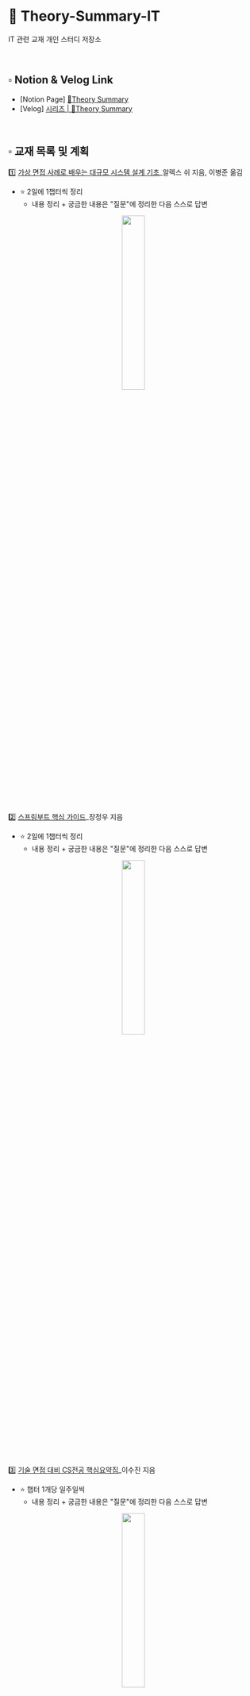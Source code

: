 # 🦕 Theory-Summary-IT
IT 관련 교재 개인 스터디 저장소

<br>

## ▫️ Notion & Velog Link
- [Notion Page] [🎸Theory Summary](https://hayanlee.notion.site/Theory-Summary-ae4b682b15d74e9bb04ca177820b0a03?pvs=4)
- [Velog] [시리즈 | 🎸Theory Summary](https://velog.io/@dlgkdis801/series/%EA%B0%80%EC%83%81-%EB%A9%B4%EC%A0%91-%EC%82%AC%EB%A1%80%EB%A1%9C-%EB%B0%B0%EC%9A%B0%EB%8A%94-%EB%8C%80%EA%B7%9C%EB%AA%A8-%EC%8B%9C%EC%8A%A4%ED%85%9C-%EC%84%A4%EA%B3%84-%EA%B8%B0%EC%B4%88)

<br>

## ▫️ 교재 목록 및 계획
1️⃣ [가상 면접 사례로 배우는 대규모 시스템 설계 기초](https://www.yes24.com/Product/Goods/102819435)_알렉스 쉬 지음, 이병준 옮김
- ⭐ 2일에 1챕터씩 정리
  - 내용 정리 + 궁금한 내용은 "질문"에 정리한 다음 스스로 답변

<div align="center">
<img src="https://github.com/hayannn/Theory-Summary-IT/assets/102213509/0d6134fd-e825-4823-8b84-5b00f88d4df5" width="30%" height="30%">
</div>



<br>

2️⃣ [스프링부트 핵심 가이드](https://www.yes24.com/Product/Goods/110142898)_장정우 지음
- ⭐ 2일에 1챕터씩 정리
  - 내용 정리 + 궁금한 내용은 "질문"에 정리한 다음 스스로 답변

<div align="center">
<img src="https://github.com/hayannn/Theory-Summary-IT/assets/102213509/a10394ec-2f88-455c-ad67-eead69c4d13a" width="30%" height="30%">
</div>

<br>
<br>

3️⃣ [기술 면접 대비 CS전공 핵심요약집](https://www.yes24.com/Product/Goods/121769526)_이수진 지음
- ⭐ 챕터 1개당 일주일씩
  - 내용 정리 + 궁금한 내용은 "질문"에 정리한 다음 스스로 답변

<div align="center">
<img src="https://github.com/hayannn/Theory-Summary-IT/assets/102213509/522b1b02-b740-4bd6-b83a-22c0622d0232" width="30%" height="30%">
</div>

<br>
<br>

4️⃣ [이것이 취업을 위한 백엔드 개발이다 with 자바](https://www.yes24.com/Product/Goods/124434554)_이준형 지음, 박상현 감수
  - **URL**
    - Github: https://github.com/lleellee0/java-for-backend
    - Youtube: https://www.youtube.com/watch?v=Kp5wo7a4eAo&list=PLVsNizTWUw7FBMFX9pezh5Gxg5AtNmoMv
    - Data Storage: https://www.hanbit.co.kr/support/supplement_survey.html?pcode=B9912985019
  
  - **공부 Plan**
    - ⭐ 3일에 1챕터씩 정리 → 궁금한 내용은 “질문”에 정리하고 스스로 답변
    - 동영상 강의도 수강! + 깃허브도 참고하기!


<div align="center">
<img src="https://github.com/hayannn/Theory-Summary-IT/assets/102213509/b1ae36cd-fae6-4e0a-b252-835fa2c9b100" width="30%" height="30%">
</div>

<br>
<br>
<br>


<details>
<summary><strong>💭 상세 계획 초안</strong></summary>
## ▫️ 상세 계획
### Day1-2
- 2024/05/30 - 2024/05/31
  - 가상 면접 사례로 배우는 대규모 시스템 설계 기초 : CH1 사용자 수에 따른 규모 확장성
  - 스프링부트 핵심 가이드 : CH1 스프링부트란?
  - 기술 면접 대비 CS전공 핵심요약집 : CH1.1 운영체제, CH1.2 프로세스
  - 이것이 취업을 위한 백엔드 개발이다 with 자바 : CH1 백엔드 개발자가 하는 일

<br>

### Day3-4
- 2024/06/04 - 2024/06/05
  - 가상 면접 사례로 배우는 대규모 시스템 설계 기초 : CH2 개략적인 규모 측정
  - 스프링부트 핵심 가이드 : CH2 개발에 앞서 알면 좋은 기초 지식
  - 기술 면접 대비 CS전공 핵심요약집 : CH1.3 스케줄링, CH1.4 메모리 관리 전략
  - 이것이 취업을 위한 백엔드 개발이다 with 자바 : CH2 백엔드 개발자가 되는 방법

<br>

### Day5-6
- 2024/06/06 - 2024/06/07
  - 가상 면접 사례로 배우는 대규모 시스템 설계 기초 : CH3 시스템 설계 면접 공략법
  - 스프링부트 핵심 가이드 : CH3 개발 환경 구성
  - 기술 면접 대비 CS전공 핵심요약집 : CH1.5 가상 메모리, CH 1.6 캐시 메모리
  - 이것이 취업을 위한 백엔드 개발이다 with 자바 : CH3 실무에 가장 많이 쓰이는 자바 문법

<br>

### Day7-8
- 2024/06/08 - 2024/06/09
  - 가상 면접 사례로 배우는 대규모 시스템 설계 기초 : CH4 처리율 제한 장치의 설계
  - 스프링부트 핵심 가이드 : CH4 스프링 부트 애플리케이션 개발하기
  - 기술 면접 대비 CS전공 핵심요약집 : CH1.7 면접 전 요약 정리 + CH1.8 예상 면접 질문, CH 2.1 네트워크 계층
  - 이것이 취업을 위한 백엔드 개발이다 with 자바 : CH4 서버와 클라이언트

<br>

### Day9-10
- 2024/06/10 - 2024/06/11
  - 가상 면접 사례로 배우는 대규모 시스템 설계 기초 : CH5. 안정 해시 설계
  - 스프링부트 핵심 가이드 : CH5. API를 작성하는 다양한 방법
  - 기술 면접 대비 CS전공 핵심요약집 : CH2.2 TCP와 UDP, CH2.3 HTTP
  - 이것이 취업을 위한 백엔드 개발이다 with 자바 : CH5 API 호출 클라이언트 페이지 만들기

<br>

### Day11-12
- 2024/06/12 - 2024/06/13
  - 가상 면접 사례로 배우는 대규모 시스템 설계 기초 : CH6. 키-값 저장소 설계
  - 스프링부트 핵심 가이드 : CH6. 데이터베이스 연동
  - 기술 면접 대비 CS전공 핵심요약집 : CH2.4 REST, CH2.5 면접 전 요약 정리 + CH 2.6 예상 면접 질문
  - 이것이 취업을 위한 백엔드 개발이다 with 자바 : Ch6 백엔드 개발에 필요한 최소한의 HTML 지식

<br>

### Day 13-14
- 2024/06/14 - 2024/06/15
  - 가상 면접 사례로 배우는 대규모 시스템 설계 기초 : CH7. 분산 시스템을 위한 유일 ID 생성기 설계
  - 스프링부트 핵심 가이드 : CH7. 테스트 코드 작성하기
  - 기술 면접 대비 CS전공 핵심요약집 : CH3.1 데이터베이스의 종류, CH3.2 관계형 데이터베이스
  - 이것이 취업을 위한 백엔드 개발이다 with 자바 : CH7 백엔드 서버와 통신하기 위한 최소한의 자바스크립트 지식

<br>

### Day 15-16
- 2024/06/16 - 2024/06/17
  - 가상 면접 사례로 배우는 대규모 시스템 설계 기초 : CH8. URL 단축키 설계
  - 스프링부트 핵심 가이드 : CH8. Spring Data JPA 활용
  - 기술 면접 대비 CS전공 핵심요약집 : CH3.3 트랜잭션, CH3.4 조인
  - 이것이 취업을 위한 백엔드 개발이다 with 자바 : CH8 서버와 클라이언트의 약속, HTTP

<br>

### Day 17-18
- 2024/06/18 - 2024/06/19
  - 가상 면접 사례로 배우는 대규모 시스템 설계 기초 : CH9. 웹 크롤러 설계
  - 스프링부트 핵심 가이드 : CH9. 연관관계 매핑
  - 기술 면접 대비 CS전공 핵심요약집 : CH3.5 면접 전 요약 정리 + CH3.6 예상 면접 질문, CH 4.1 복잡도
  - 이것이 취업을 위한 백엔드 개발이다 with 자바 : CH9 상품 관리 애플리케이션 만들기 

<br>

### Day 19-20
- 2024/06/20 - 2024/06/21
  - 가상 면접 사례로 배우는 대규모 시스템 설계 기초 : CH10. 알림 시스템 설계
  - 스프링부트 핵심 가이드 : CH10. 유효성 검사와 예외 처리
  - 기술 면접 대비 CS전공 핵심요약집 : CH4.2 선형 자료구조, CH4.3 비선형 자료구조
  - 이것이 취업을 위한 백엔드 개발이다 with 자바 : CH10 상품 관리 애플리케이션에 유효성 검사 추가하기

<br>

### Day 21-22
- 2024/06/22 - 2024/06/23
  - 가상 면접 사례로 배우는 대규모 시스템 설계 기초 : CH11. 뉴스 피드 시스템 설계
  - 스프링부트 핵심 가이드 : CH11. 액추에이터 활용하기
  - 기술 면접 대비 CS전공 핵심요약집 : CH4.4 면접 전 요약 정리 + CH 4.5 예상 면접 질문, CH5.1 정렬 알고리즘
  - 이것이 취업을 위한 백엔드 개발이다 with 자바 : CH11 상품 관리 애플리케이션에 데이터베이스 연동하기

<br>

### Day 23-24
- 2024/06/24 - 2024/06/25
  - 가상 면접 사례로 배우는 대규모 시스템 설계 기초 : CH12. 채팅 시스템 설계
  - 스프링부트 핵심 가이드 : CH12. 서버 간 통신
  - 기술 면접 대비 CS전공 핵심요약집 : CH5.2 최소 신장 트리, CH5.3 최단 거리 알고리즘
  - 이것이 취업을 위한 백엔드 개발이다 with 자바 : CH12 상품 관리 애플리케이션에 객체지향 더하기

<br>

### Day 25-26
- 2024/06/26 - 2024/06/27
  - 가상 면접 사례로 배우는 대규모 시스템 설계 기초 : CH13. 검색어 자동완성 시스템
  - 스프링부트 핵심 가이드 : CH13. 서비스의 인증과 권한 부여
  - 기술 면접 대비 CS전공 핵심요약집 : CH5.4 면접 전 요약 정리 + CH5.5 예상 면접 질문, CH 6.1 개발 분야별 예상 질문

<br>

### Day 27-28
- 2024/06/28 - 2024/06/29
  - 가상 면접 사례로 배우는 대규모 시스템 설계 기초 : CH14. 유튜브 설계
  - 기술 면접 대비 CS전공 핵심요약집 : CH6.2 자기소개서 작성, CH 6.3 포트폴리오 작성
  - 이것이 취업을 위한 백엔드 개발이다 with 자바 : CH13 단축 URL 서비스 개발

<br>

### Day 29-30
- 2024/06/30 - 2024/07/01
  - 가상 면접 사례로 배우는 대규모 시스템 설계 기초 : CH15. 구글 드라이브 설계
  - 기술 면접 대비 CS전공 핵심요약집 : CH6.4 코딩 테스트 준비, CH6.5 면접 준비
  - 이것이 취업을 위한 백엔드 개발이다 with 자바 : CH14 주문 관리 API 서버 개발

<br>

### Day 31-32
- 2024/07/02 - 2024/07/03
  - 가상 면접 사례로 배우는 대규모 시스템 설계 기초 : CH16. 배움은 계속된다
  - 이것이 취업을 위한 백엔드 개발이다 with 자바 : APPENDIX A API 테스트를 위한 툴, Postman / APPENDIX B 과제 테스트 최종 문서화하기
</details>

<br>

## ▫️ 6/17(월)부터 상세 계획 변경
- 위에서부터 순서대로 교재 1, 2, 3, 4로 정리
- CH명 앞에 번호를 붙여 표시함.
<img width="1624" alt="image" src="https://github.com/hayannn/Theory-Summary-IT/assets/102213509/b5be9455-e8b7-4599-a9ee-8e3fe171a48a">
<img width="1624" alt="image" src="https://github.com/hayannn/Theory-Summary-IT/assets/102213509/7ad45af8-bd75-4433-a2f8-671c1f163c9f">
<img width="1624" alt="image" src="https://github.com/hayannn/Theory-Summary-IT/assets/102213509/61f2c8e5-bccf-4bc5-8414-d24816b09137">









<div align="center">
ⓒ 2024. Hayan All rights reserved.
</div>
